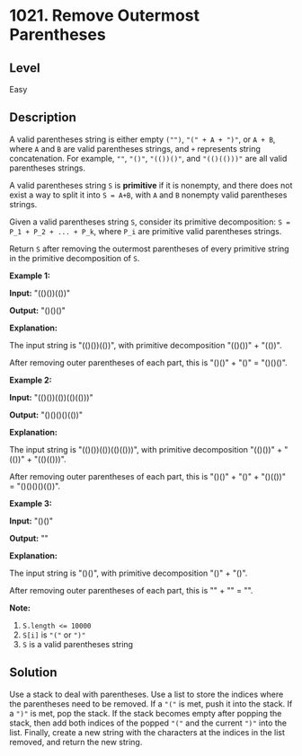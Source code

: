 # 1021. Remove Outermost Parentheses
## Level
Easy

## Description
A valid parentheses string is either empty `("")`, `"(" + A + ")"`, or `A + B`, where `A` and `B` are valid parentheses strings, and `+` represents string concatenation. For example, `""`, `"()"`, `"(())()"`, and `"(()(()))"` are all valid parentheses strings.

A valid parentheses string `S` is **primitive** if it is nonempty, and there does not exist a way to split it into `S = A+B`, with `A` and `B` nonempty valid parentheses strings.

Given a valid parentheses string `S`, consider its primitive decomposition: `S = P_1 + P_2 + ... + P_k`, where `P_i` are primitive valid parentheses strings.

Return `S` after removing the outermost parentheses of every primitive string in the primitive decomposition of `S`.

**Example 1:**

**Input:** "(()())(())"

**Output:** "()()()"

**Explanation:**

The input string is "(()())(())", with primitive decomposition "(()())" + "(())".

After removing outer parentheses of each part, this is "()()" + "()" = "()()()".

**Example 2:**

**Input:** "(()())(())(()(()))"

**Output:** "()()()()(())"

**Explanation:**

The input string is "(()())(())(()(()))", with primitive decomposition "(()())" + "(())" + "(()(()))".

After removing outer parentheses of each part, this is "()()" + "()" + "()(())" = "()()()()(())".

**Example 3:**

**Input:** "()()"

**Output:** ""

**Explanation:**

The input string is "()()", with primitive decomposition "()" + "()".

After removing outer parentheses of each part, this is "" + "" = "".

**Note:**

1. `S.length <= 10000`
2. `S[i]` is `"("` or `")"`
3. `S` is a valid parentheses string

## Solution
Use a stack to deal with parentheses. Use a list to store the indices where the parentheses need to be removed. If a `"("` is met, push it into the stack. If a `")"` is met, pop the stack. If the stack becomes empty after popping the stack, then add both indices of the popped `"("` and the current `")"` into the list. Finally, create a new string with the characters at the indices in the list removed, and return the new string.

